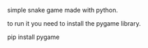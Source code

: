 simple snake game made with python.

to run it you need to install the pygame library.

pip install pygame

